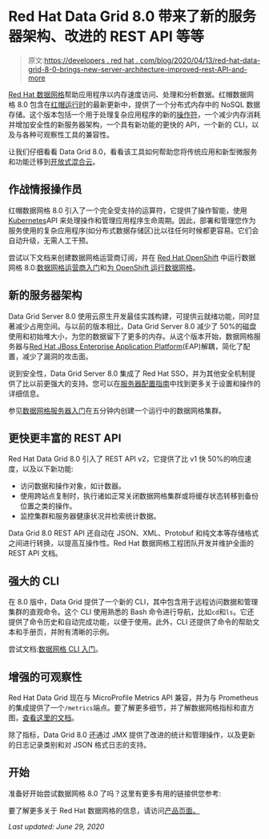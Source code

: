 # Red Hat Data Grid 8.0 带来了新的服务器架构、改进的 REST API 等等

> 原文:[https://developers . red hat . com/blog/2020/04/13/red-hat-data-grid-8-0-brings-new-server-architecture-improved-rest-API-and-more](https://developers.redhat.com/blog/2020/04/13/red-hat-data-grid-8-0-brings-new-server-architecture-improved-rest-api-and-more)

[Red Hat 数据网格](https://developers.redhat.com/products/datagrid/overview)帮助应用程序以内存速度访问、处理和分析数据。红帽数据网格 8.0 包含在[红帽运行时](https://www.redhat.com/en/products/runtimes)的最新更新中，提供了一个分布式内存中的 NoSQL 数据存储。这个版本包括一个用于处理复杂应用程序的新的[操作符](https://developers.redhat.com/topics/operators/)，一个减少内存消耗并增加安全性的新服务器架构，一个具有新功能的更快的 API，一个新的 CLI，以及与各种可观察性工具的兼容性。

让我们仔细看看 Data Grid 8.0，看看该工具如何帮助您将传统应用和新型微服务和功能迁移到[开放式混合云](https://www.redhat.com/en/topics/cloud-computing/what-is-hybrid-cloud)。

## 作战情报操作员

红帽数据网格 8.0 引入了一个完全受支持的运算符，它提供了操作智能，使用[Kubernetes](https://developers.redhat.com/topics/kubernetes/)API 来处理操作和管理应用程序生命周期。因此，部署和管理您作为服务使用的复杂应用程序(如分布式数据存储区)比以往任何时候都更容易。它们会自动升级，无需人工干预。

尝试以下文档来创建数据网格运营商订阅，并在 [Red Hat OpenShift](https://developers.redhat.com/openshift/) 中运行数据网格 8.0:[数据网格运营商入门](https://access.redhat.com/documentation/en-us/red_hat_data_grid/8.0/html-single/getting_started_with_data_grid_operator/)和[为 OpenShift 运行数据网格](https://access.redhat.com/documentation/en-us/red_hat_data_grid/8.0/html-single/running_data_grid_on_openshift/)。

## 新的服务器架构

Data Grid Server 8.0 使用云原生开发最佳实践构建，可提供云就绪功能，同时显著减少占用空间。与以前的版本相比，Data Grid Server 8.0 减少了 50%的磁盘使用和初始堆大小，为您的数据留下了更多的内存。从这个版本开始，数据网格服务器与[Red Hat JBoss Enterprise Application Platform](https://developers.redhat.com/products/eap)(EAP)解耦，简化了配置，减少了漏洞的攻击面。

说到安全性，Data Grid Server 8.0 集成了 Red Hat SSO，并为其他安全机制提供了比以前更强大的支持。您可以在[服务器配置指南](https://access.redhat.com/documentation/en-us/red_hat_data_grid/8.0/html/data_grid_server_guide/index)中找到更多关于设置和操作的详细信息。

参见[数据网格服务器入门](https://access.redhat.com/documentation/en-us/red_hat_data_grid/8.0/html-single/data_grid_server_guide/#start_server)在五分钟内创建一个运行中的数据网格集群。

## 更快更丰富的 REST API

Red Hat Data Grid 8.0 引入了 REST API v2，它提供了比 v1 快 50%的响应速度，以及以下新功能:

*   访问数据和操作对象，如计数器。
*   使用跨站点复制时，执行诸如正常关闭数据网格集群或将缓存状态转移到备份位置之类的操作。
*   监控集群和服务器健康状况并检索统计数据。

Data Grid 8.0 REST API 还自动在 JSON、XML、Protobuf 和纯文本等存储格式之间进行转换，以提高互操作性。Red Hat 数据网格工程团队开发并维护全面的 REST API 文档。

## 强大的 CLI

在 8.0 版中，Data Grid 提供了一个新的 CLI，其中包含用于远程访问数据和管理集群的直观命令。这个 CLI 使用熟悉的 Bash 命令进行导航，比如`cd`和`ls`。它还提供了命令历史和自动完成功能，以便于使用。此外，CLI 还提供了命令的帮助文本和手册页，并附有清晰的示例。

尝试文档:[数据网格 CLI 入门](https://access.redhat.com/documentation/en-us/red_hat_data_grid/8.0/html-single/data_grid_command_line_interface/#getting_started)。

## 增强的可观察性

Red Hat Data Grid 现在与 MicroProfile Metrics API 兼容，并为与 Prometheus 的集成提供了一个`/metrics`端点。要了解更多细节，并了解数据网格指标和直方图，[查看这里的文档](https://access.redhat.com/documentation/en-us/red_hat_data_grid/8.0)。

除了指标，Data Grid 8.0 还通过 JMX 提供了改进的统计和管理操作，以及更新的日志记录类别和对 JSON 格式日志的支持。

## 开始

准备好开始尝试数据网格 8.0 了吗？这里有更多有用的链接供您参考:

要了解更多关于 Red Hat 数据网格的信息，请访问[产品页面。](https://www.redhat.com/en/technologies/jboss-middleware/data-grid)

*Last updated: June 29, 2020*